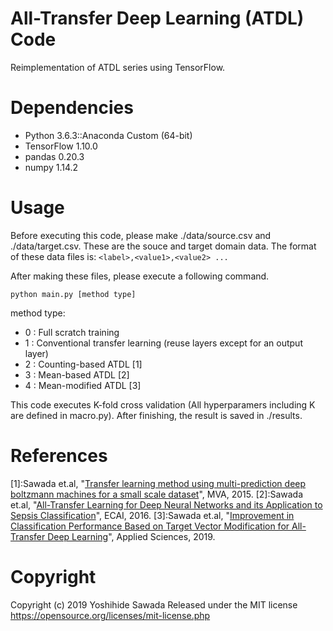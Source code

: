 # All-Transfer Deep Learning (ATDL) Code
Reimplementation of ATDL series using TensorFlow. 

# Dependencies
- Python 3.6.3::Anaconda Custom (64-bit)
- TensorFlow 1.10.0
- pandas 0.20.3
- numpy 1.14.2

# Usage
Before executing this code, please make ./data/source.csv and ./data/target.csv. These are the souce and target domain data. The format of these data files is: 
`<label>,<value1>,<value2> ...`

After making these files, please execute a following command.

`python main.py [method type]`

method type:
- 0 : Full scratch training
- 1 : Conventional transfer learning (reuse layers except for an output layer)
- 2 : Counting-based ATDL [1]
- 3 : Mean-based ATDL [2]
- 4 : Mean-modified ATDL [3]

This code executes K-fold cross validation (All hyperparamers including K are defined in macro.py). After finishing, the result is saved in ./results.

# References
[1]:Sawada et.al, "[Transfer learning method using multi-prediction deep boltzmann machines for a small scale dataset](http://www.mva-org.jp/Proceedings/2015USB/papers/05-21.pdf)", MVA, 2015.
[2]:Sawada et.al, "[All-Transfer Learning for Deep Neural Networks and its Application to Sepsis Classification](https://arxiv.org/abs/1711.04450)", ECAI, 2016.
[3]:Sawada et.al, "[Improvement in Classification Performance Based on Target Vector Modification for All-Transfer Deep Learning](https://www.mdpi.com/2076-3417/9/1/128)", Applied Sciences, 2019.


# Copyright
Copyright (c) 2019 Yoshihide Sawada
Released under the MIT license
https://opensource.org/licenses/mit-license.php
